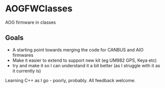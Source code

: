 # AOGFWClasses
AOG firmware in classes

## Goals

- A starting point towards merging the code for CANBUS and AIO firmwares
- Make it easier to extend to support new kit (eg UM982 GPS, Keya etc)
- try and make it so I can understand it a bit better (as I struggle with it as it currently is)

Learning C++ as I go - poorly, probably. All feedback welcome.
